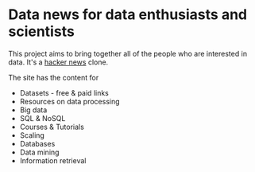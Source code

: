 Data news for data enthusiasts and scientists
===================

This project aims to bring together all of the people who are interested in data.
It's a [hacker news](http://news.ycombinator.com) clone.

The site has the content for

* Datasets - free & paid links
* Resources on data processing
* Big data
* SQL & NoSQL
* Courses & Tutorials
* Scaling
* Databases
* Data mining
* Information retrieval